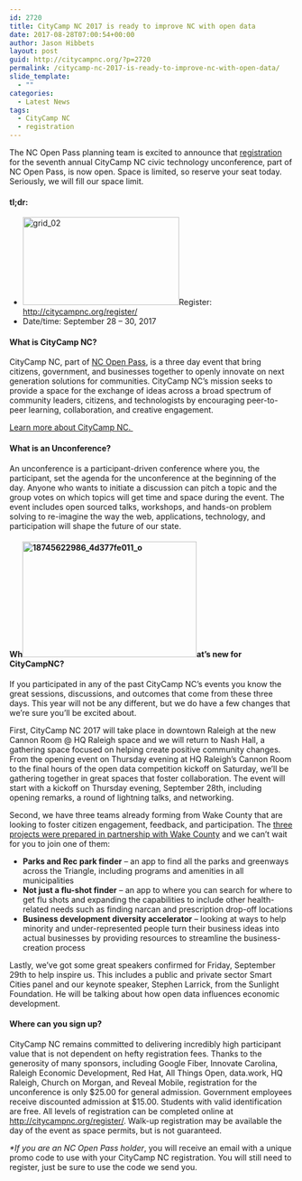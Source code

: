 ```yaml
---
id: 2720
title: CityCamp NC 2017 is ready to improve NC with open data
date: 2017-08-28T07:00:54+00:00
author: Jason Hibbets
layout: post
guid: http://citycampnc.org/?p=2720
permalink: /citycamp-nc-2017-is-ready-to-improve-nc-with-open-data/
slide_template:
  - ""
categories:
  - Latest News
tags:
  - CityCamp NC
  - registration
---
```

The NC Open Pass planning team is excited to announce that [registration](http://citycampnc.org/register/) for the seventh annual CityCamp NC civic technology unconference, part of NC Open Pass, is now open. Space is limited, so reserve your seat today. Seriously, we will fill our space limit.

#### tl;dr:

  * <img class=" wp-image-1580 alignright" src="https://i2.wp.com/168.61.54.99/wp-content/uploads/2015/06/grid_02-300x169.jpg?resize=277%2C156" sizes="(max-width: 277px) 100vw, 277px" srcset="https://i2.wp.com/citycampnc.org/wp-content/uploads/2015/06/grid_02.jpg?resize=300%2C169 300w, https://i2.wp.com/citycampnc.org/wp-content/uploads/2015/06/grid_02.jpg?resize=768%2C432 768w, https://i2.wp.com/citycampnc.org/wp-content/uploads/2015/06/grid_02.jpg?resize=1024%2C576 1024w, https://i2.wp.com/citycampnc.org/wp-content/uploads/2015/06/grid_02.jpg?resize=1200%2C675 1200w, https://i2.wp.com/citycampnc.org/wp-content/uploads/2015/06/grid_02.jpg?w=2280 2280w, https://i2.wp.com/citycampnc.org/wp-content/uploads/2015/06/grid_02.jpg?w=3420 3420w" alt="grid_02" width="277" height="156" data-attachment-id="1580" data-permalink="http://citycampnc.org/2016/08/14/are-you-ready-for-citycampnc-2016/grid_02/" data-orig-file="https://i2.wp.com/citycampnc.org/wp-content/uploads/2015/06/grid_02.jpg?fit=5312%2C2988" data-orig-size="5312,2988" data-comments-opened="1" data-image-meta="{&quot;aperture&quot;:&quot;2.2&quot;,&quot;credit&quot;:&quot;&quot;,&quot;camera&quot;:&quot;SAMSUNG-SM-G900A&quot;,&quot;caption&quot;:&quot;&quot;,&quot;created_timestamp&quot;:&quot;1434112451&quot;,&quot;copyright&quot;:&quot;&quot;,&quot;focal_length&quot;:&quot;4.8&quot;,&quot;iso&quot;:&quot;160&quot;,&quot;shutter_speed&quot;:&quot;0.033333333333333&quot;,&quot;title&quot;:&quot;&quot;,&quot;orientation&quot;:&quot;1&quot;}" data-image-title="grid_02" data-image-description="" data-medium-file="https://i2.wp.com/citycampnc.org/wp-content/uploads/2015/06/grid_02.jpg?fit=300%2C169" data-large-file="https://i2.wp.com/citycampnc.org/wp-content/uploads/2015/06/grid_02.jpg?fit=1024%2C576" data-id="1580" />Register: <a href="http://citycampnc.org/register/" target="_blank" rel="noopener">http://citycampnc.org/register/</a>
  * Date/time: September 28 &#8211; 30, 2017

#### What is CityCamp NC?

CityCamp NC, part of [NC Open Pass](http://citycampnc.org/2017/08/14/get-your-2017-nc-open-pass/), is a three day event that bring citizens, government, and businesses together to openly innovate on next generation solutions for communities. CityCamp NC&#8217;s mission seeks to provide a space for the exchange of ideas across a broad spectrum of community leaders, citizens, and technologists by encouraging peer-to-peer learning, collaboration, and creative engagement.

<a href="http://citycampnc.org/about/" target="_blank" rel="noopener">Learn more about CityCamp NC. </a>

#### What is an Unconference?

An unconference is a participant-driven conference where you, the participant, set the agenda for the unconference at the beginning of the day. Anyone who wants to initiate a discussion can pitch a topic and the group votes on which topics will get time and space during the event. The event includes open sourced talks, workshops, and hands-on problem solving to re-imagine the way the web, applications, technology, and participation will shape the future of our state.

#### Wh<img class=" wp-image-1738 alignleft" src="https://i2.wp.com/168.61.54.99/wp-content/uploads/2015/06/18745622986_4d377fe011_o-300x199.jpg?resize=309%2C204" sizes="(max-width: 309px) 100vw, 309px" srcset="https://i2.wp.com/citycampnc.org/wp-content/uploads/2015/06/18745622986_4d377fe011_o.jpg?resize=300%2C199 300w, https://i2.wp.com/citycampnc.org/wp-content/uploads/2015/06/18745622986_4d377fe011_o.jpg?resize=768%2C510 768w, https://i2.wp.com/citycampnc.org/wp-content/uploads/2015/06/18745622986_4d377fe011_o.jpg?resize=1024%2C680 1024w, https://i2.wp.com/citycampnc.org/wp-content/uploads/2015/06/18745622986_4d377fe011_o.jpg?resize=1200%2C797 1200w, https://i2.wp.com/citycampnc.org/wp-content/uploads/2015/06/18745622986_4d377fe011_o.jpg?w=2280 2280w, https://i2.wp.com/citycampnc.org/wp-content/uploads/2015/06/18745622986_4d377fe011_o.jpg?w=3420 3420w" alt="18745622986_4d377fe011_o" width="309" height="205" data-attachment-id="1738" data-permalink="http://citycampnc.org/2016/08/14/are-you-ready-for-citycampnc-2016/18745622986_4d377fe011_o/" data-orig-file="https://i2.wp.com/citycampnc.org/wp-content/uploads/2015/06/18745622986_4d377fe011_o.jpg?fit=4288%2C2848" data-orig-size="4288,2848" data-comments-opened="1" data-image-meta="{&quot;aperture&quot;:&quot;3.5&quot;,&quot;credit&quot;:&quot;&quot;,&quot;camera&quot;:&quot;CORPORATIO&quot;,&quot;caption&quot;:&quot;&quot;,&quot;created_timestamp&quot;:&quot;1434046927&quot;,&quot;copyright&quot;:&quot;&quot;,&quot;focal_length&quot;:&quot;24&quot;,&quot;iso&quot;:&quot;1600&quot;,&quot;shutter_speed&quot;:&quot;0.016666666666667&quot;,&quot;title&quot;:&quot;&quot;,&quot;orientation&quot;:&quot;1&quot;}" data-image-title="18745622986_4d377fe011_o" data-image-description="" data-medium-file="https://i2.wp.com/citycampnc.org/wp-content/uploads/2015/06/18745622986_4d377fe011_o.jpg?fit=300%2C199" data-large-file="https://i2.wp.com/citycampnc.org/wp-content/uploads/2015/06/18745622986_4d377fe011_o.jpg?fit=1024%2C680" data-id="1738" />at&#8217;s new for CityCampNC?

If you participated in any of the past CityCamp NC&#8217;s events you know the great sessions, discussions, and outcomes that come from these three days. This year will not be any different, but we do have a few changes that we&#8217;re sure you&#8217;ll be excited about.

First, CityCamp NC 2017 will take place in downtown Raleigh at the new Cannon Room @ HQ Raleigh space and we will return to Nash Hall, a gathering space focused on helping create positive community changes. From the opening event on Thursday evening at HQ Raleigh&#8217;s Cannon Room to the final hours of the open data competition kickoff on Saturday, we&#8217;ll be gathering together in great spaces that foster collaboration. The event will start with a kickoff on Thursday evening, September 28th, including opening remarks, a round of lightning talks, and networking.

Second, we have three teams already forming from Wake County that are looking to foster citizen engagement, feedback, and participation. The [three projects were prepared in partnership with Wake County](http://citycampnc.org/2017/03/30/code-for-raleigh-partners-with-wake-county-for-projects/) and we can&#8217;t wait for you to join one of them:

  * **Parks and Rec park finder** – an app to find all the parks and greenways across the Triangle, including programs and amenities in all municipalities
  * **Not just a flu-shot finder** – an app to where you can search for where to get flu shots and expanding the capabilities to include other health-related needs such as finding narcan and prescription drop-off locations
  * **Business development diversity accelerator** – looking at ways to help minority and under-represented people turn their business ideas into actual businesses by providing resources to streamline the business-creation process

Lastly, we&#8217;ve got some great speakers confirmed for Friday, September 29th to help inspire us. This includes a public and private sector Smart Cities panel and our keynote speaker, Stephen Larrick, from the Sunlight Foundation. He will be talking about how open data influences economic development. <br class="m_-588643476574657577gmail-m_-6294201672388834430gmail-kix-line-break" />

#### Where can you sign up?

CityCamp NC remains committed to delivering incredibly high participant value that is not dependent on hefty registration fees. Thanks to the generosity of many sponsors, including Google Fiber, Innovate Carolina, Raleigh Economic Development, Red Hat, All Things Open, data.work, HQ Raleigh, Church on Morgan, and Reveal Mobile, registration for the unconference is only $25.00 for general admission. Government employees receive discounted admission at $15.00. Students with valid identification are free. All levels of registration can be completed online at <http://citycampnc.org/register/>. Walk-up registration may be available the day of the event as space permits, but is not guaranteed.

_*If you are an NC Open Pass holder_, you will receive an email with a unique promo code to use with your CityCamp NC registration. You will still need to register, just be sure to use the code we send you.